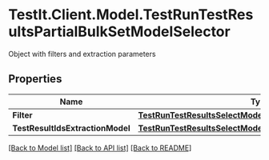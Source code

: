 # TestIt.Client.Model.TestRunTestResultsPartialBulkSetModelSelector
Object with filters and extraction parameters

## Properties

Name | Type | Description | Notes
------------ | ------------- | ------------- | -------------
**Filter** | [**TestRunTestResultsSelectModelFilter**](TestRunTestResultsSelectModelFilter.md) |  | [optional] 
**TestResultIdsExtractionModel** | [**TestRunTestResultsSelectModelTestResultIdsExtractionModel**](TestRunTestResultsSelectModelTestResultIdsExtractionModel.md) |  | [optional] 

[[Back to Model list]](../README.md#documentation-for-models) [[Back to API list]](../README.md#documentation-for-api-endpoints) [[Back to README]](../README.md)

